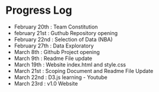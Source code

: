 # Progress Log

- February 20th : Team Constitution
- february 21st : Guthub Repository opening
- February 22nd : Selection of Data (NBA)
- February 27th : Data Exploratory
- March 8th : Github Project opening
- March 9th : Readme File update
- March 19th : Website index.html and style.css 
- March 21st : Scoping Document and Readme File Update
- March 22nd : D3.js learning - Youtube
- March 23rd : v1.0 Website
